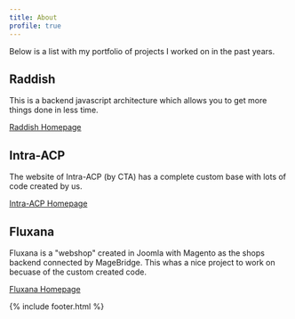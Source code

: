 ```yaml
---
title: About
profile: true
---
```


Below is a list with my portfolio of projects I worked on in the past years.

## Raddish
This is a backend javascript architecture which allows you to get more things done in less time.

[Raddish Homepage](http://getraddish.com)

## Intra-ACP
The website of Intra-ACP (by CTA) has a complete custom base with lots of code created by us.

[Intra-ACP Homepage](http://intraacp-app.org)

## Fluxana
Fluxana is a "webshop" created in Joomla with Magento as the shops backend connected by MageBridge.
This whas a nice project to work on becuase of the custom created code.

[Fluxana Homepage](http://fluxana.de)

{% include footer.html %}